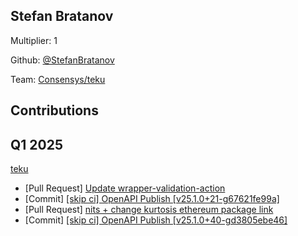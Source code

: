 ## Stefan Bratanov
Multiplier: 1

Github: [@StefanBratanov](https://github.com/StefanBratanov)

Team: [Consensys/teku](https://github.com/Consensys/teku/pulls?q=author%3AStefanBratanov)

## Contributions
## Q1 2025

[teku](https://github.com/ConsenSys/teku)
* [Pull Request] [Update wrapper-validation-action](https://github.com/Consensys/teku/pull/9064)
* [Commit] [[skip ci] OpenAPI Publish [v25.1.0+21-g67621fe99a]](https://github.com/ConsenSys/teku/commit/48f87ad2c88bc40ff0fe7785e9807edff4beba23)
* [Pull Request] [nits + change kurtosis ethereum package link](https://github.com/Consensys/teku/pull/9091)
* [Commit] [[skip ci] OpenAPI Publish [v25.1.0+40-gd3805ebe46]](https://github.com/ConsenSys/teku/commit/10c20ee2eb6f51bfbd198e64f95922c4fdf2d3f8)
